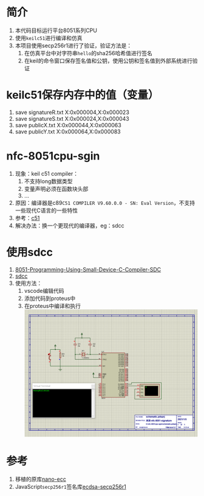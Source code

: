 # 简介
1. 本代码目标运行平台8051系列CPU
2. 使用`keilc51`进行编译和仿真
3. 本项目使用secp256r1进行了验证，验证方法是：
   1. 在仿真平台中对字符串`hello`的sha256哈希值进行签名
   2. 在keil的命令窗口保存签名值和公钥，使用公钥和签名值到外部系统进行验证

# keilc51保存内存中的值（变量）
1. save signatureR.txt X:0x000004,X:0x000023
2. save signatureS.txt X:0x000024,X:0x000043
3. save publicX.txt X:0x000044,X:0x000063
4. save publicY.txt X:0x000064,X:0x000083

# nfc-8051cpu-sgin
1. 现象：keil c51 compiler：
   1. 不支持long数据类型
   2. 变量声明必须在函数块头部
   3. ...
2. 原因：编译器是c89`C51 COMPILER V9.60.0.0 - SN: Eval Version`，不支持一些现代C语言的一些特性
3. 参考：[c51](https://www.keil.com/c51/cx51.asp)
4. 解决办法：换一个更现代的编译器，eg：sdcc

# 使用sdcc
1. [8051-Programming-Using-Small-Device-C-Compiler-SDC](https://www.instructables.com/8051-Programming-Using-Small-Device-C-Compiler-SDC/)
2. [sdcc](http://sdcc.sourceforge.net/)
3. 使用方法：
   1. vscode编辑代码
   2. 添加代码到proteus中
   3. 在proteus中编译和执行
   ![](img/img1.png)

# 参考
1. 移植的原库[nano-ecc](https://github.com/iSECPartners/nano-ecc)
2. JavaScript`secp256r1`签名库[ecdsa-secp256r1](https://github.com/forevertz/ecdsa-secp256r1)
